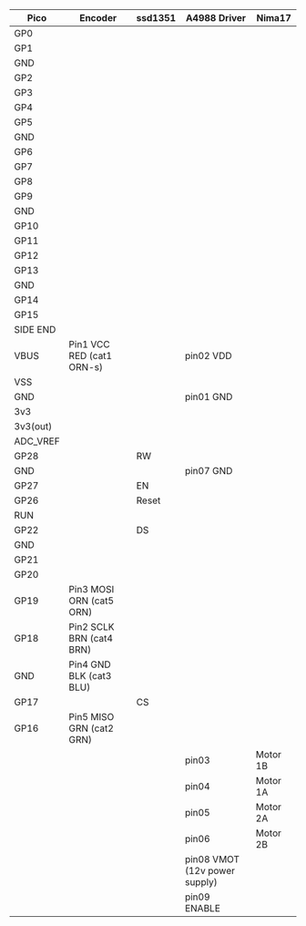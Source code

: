 
| Pico     | Encoder                   | ssd1351 | A4988 Driver                  | Nima17   |
| -------- | ------------------------- | ------- | ----------------------------- | -------- |
| GP0      |                           |         |                               |          |
| GP1      |                           |         |                               |          |
| GND      |                           |         |                               |          |
| GP2      |                           |         |                               |          |
| GP3      |                           |         |                               |          |
| GP4      |                           |         |                               |          |
| GP5      |                           |         |                               |          |
| GND      |                           |         |                               |          |
| GP6      |                           |         |                               |          |
| GP7      |                           |         |                               |          |
| GP8      |                           |         |                               |          |
| GP9      |                           |         |                               |          |
| GND      |                           |         |                               |          |
| GP10     |                           |         |                               |          |
| GP11     |                           |         |                               |          |
| GP12     |                           |         |                               |          |
| GP13     |                           |         |                               |          |
| GND      |                           |         |                               |          |
| GP14     |                           |         |                               |          |
| GP15     |                           |         |                               |          |
| SIDE END |                           |         |                               |          |
| VBUS     | Pin1 VCC RED (cat1 ORN-s) |         | pin02 VDD                     |          |
| VSS      |                           |         |                               |          |
| GND      |                           |         | pin01 GND                     |          |
| 3v3      |                           |         |                               |          |
| 3v3(out) |                           |         |                               |          |
| ADC_VREF |                           |         |                               |          |
| GP28     |                           | RW      |                               |          |
| GND      |                           |         | pin07 GND                     |          |
| GP27     |                           | EN      |                               |          |
| GP26     |                           | Reset   |                               |          |
| RUN      |                           |         |                               |          |
| GP22     |                           | DS      |                               |          |
| GND      |                           |         |                               |          |
| GP21     |                           |         |                               |          |
| GP20     |                           |         |                               |          |
| GP19     | Pin3 MOSI ORN (cat5 ORN)  |         |                               |          |
| GP18     | Pin2 SCLK BRN (cat4 BRN)  |         |                               |          |
| GND      | Pin4 GND  BLK (cat3 BLU)  |         |                               |          |
| GP17     |                           | CS      |                               |          |
| GP16     | Pin5 MISO GRN (cat2 GRN)  |         |                               |          |
|          |                           |         | pin03                         | Motor 1B |
|          |                           |         | pin04                         | Motor 1A |
|          |                           |         | pin05                         | Motor 2A |
|          |                           |         | pin06                         | Motor 2B |
|          |                           |         | pin08 VMOT (12v power supply) |          |
|          |                           |         | pin09 ENABLE                  |          |

